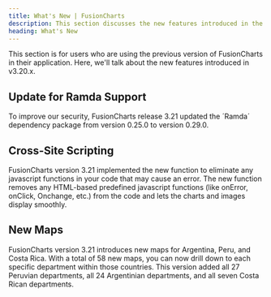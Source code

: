 ```yaml
---
title: What's New | FusionCharts
description: This section discusses the new features introduced in the latest version.
heading: What's New
---
```


This section is for users who are using the previous version of FusionCharts in their application. Here, we'll talk about the new features introduced in v3.20.x.


## Update for Ramda Support

To improve our security, FusionCharts release 3.21 updated the ´Ramda´ dependency package from version 0.25.0 to version 0.29.0. 


## Cross-Site Scripting

FusionCharts version 3.21 implemented the new function to eliminate any javascript functions in your code that may cause an error. The new function removes any HTML-based predefined javascript functions (like onError, onClick, Onchange, etc.) from the code and lets the charts and images display smoothly.  


## New Maps

FusionCharts version 3.21 introduces new maps for Argentina, Peru, and Costa Rica. With a total of 58 new maps, you can now drill down to each specific department within those countries. This version added all 27 Peruvian departments, all 24 Argentinian departments, and all seven Costa Rican departments. 
